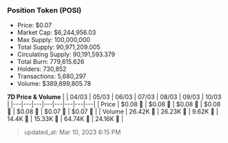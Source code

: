 
  ### Position Token (POSI)
  - Price: $0.07
  - Market Cap: $6,244,956.03
  - Max Supply: 100,000,000
  - Total Supply: 90,971,209.005
  - Circulating Supply: 90,191,593.379
  - Total Burn: 779,615.626
  - Holders: 730,852
  - Transactions: 5,680,297
  - Volume: $389,899,805.78

  **7D Price & Volume**
  | | 04&#x2F;03 | 05&#x2F;03 | 06&#x2F;03 | 07&#x2F;03 | 08&#x2F;03 | 09&#x2F;03 | 10&#x2F;03 |
  |---|---|---|---|---|---|---|---|
  | Price | $0.08 🔻 | $0.08 🔻 | $0.08 🔻 | $0.08 🔻 | $0.08 🔻 | $0.07 🔻 | $0.07 🔻 |
  | Volume | 26.42K 🔻 | 26.23K 🔻 | 9.62K 🔻 | 14.4K 🚀 | 15.33K 🚀 | 64.74K 🚀 | 24.16K 🔻 |

  > updated_at: Mar 10, 2023 6:15 PM
